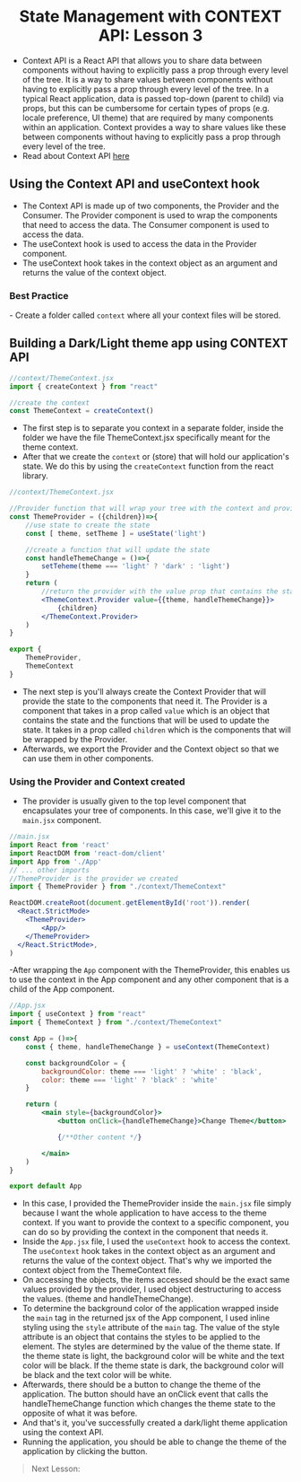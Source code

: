 <h1 align="center">State Management with CONTEXT API: Lesson 3</h1>

- Context API is a React API that allows you to share data between components without having to explicitly pass a prop through every level of the tree. It is a way to share values between components without having to explicitly pass a prop through every level of the tree. In a typical React application, data is passed top-down (parent to child) via props, but this can be cumbersome for certain types of props (e.g. locale preference, UI theme) that are required by many components within an application. Context provides a way to share values like these between components without having to explicitly pass a prop through every level of the tree.
- Read about Context API <a href="https://reactjs.org/docs/context.html">here</a>

<h2>Using the Context API and useContext hook</h2>

- The Context API is made up of two components, the Provider and the Consumer. The Provider component is used to wrap the components that need to access the data. The Consumer component is used to access the data.
- The useContext hook is used to access the data in the Provider component.
- The useContext hook takes in the context object as an argument and returns the value of the context object.

<h3>Best Practice</h3>
- Create a folder called <code>context</code> where all your context files will be stored.

<h2>Building a Dark/Light theme app using CONTEXT API</h2>

```jsx
//context/ThemeContext.jsx
import { createContext } from "react"

//create the context
const ThemeContext = createContext()
```

- The first step is to separate you context in a separate folder, inside the folder we have the file ThemeContext.jsx specifically meant for the theme context.
- After that we create the <code>context</code> or (store) that will hold our application's state. We do this by using the <code>createContext</code> function from the react library.
  
```jsx
//context/ThemeContext.jsx

//Provider function that will wrap your tree with the context and provide the values given in the props.
const ThemeProvider = ({children})=>{
    //use state to create the state
    const [ theme, setTheme ] = useState('light')

    //create a function that will update the state
    const handleThemeChange = ()=>{
        setTeheme(theme === 'light' ? 'dark' : 'light')
    }
    return (
        //return the provider with the value prop that contains the state and the function that will update the state
        <ThemeContext.Provider value={{theme, handleThemeChange}}>
            {children}
        </ThemeContext.Provider>
    )
}

export {
    ThemeProvider,
    ThemeContext
}
```

- The next step is you'll always create the Context Provider that will provide the state to the components that need it. The Provider is a component that takes in a prop called <code>value</code> which is an object that contains the state and the functions that will be used to update the state. It takes in a prop called <code>children</code> which is the components that will be wrapped by the Provider.
- Afterwards, we export the Provider and the Context object so that we can use them in other components.

<h3>Using the Provider and Context created</h3>

- The provider is usually given to the top level component that encapsulates your tree of components. In this case, we'll give it to the <code>main.jsx</code> component.

```jsx
//main.jsx
import React from 'react'
import ReactDOM from 'react-dom/client'
import App from './App'
// ... other imports
//ThemeProvider is the provider we created
import { ThemeProvider } from "./context/ThemeContext"

ReactDOM.createRoot(document.getElementById('root')).render(
  <React.StrictMode>
    <ThemeProvider>
        <App/>
    </ThemeProvider>
  </React.StrictMode>,
)
```

-After wrapping the <code>App</code> component with the ThemeProvider, this enables us to use the context in the App component and any other component that is a child of the App component.

```jsx
//App.jsx
import { useContext } from "react"
import { ThemeContext } from "./context/ThemeContext"

const App = ()=>{
    const { theme, handleThemeChange } = useContext(ThemeContext)

    const backgroundColor = {
        backgroundColor: theme === 'light' ? 'white' : 'black',
        color: theme === 'light' ? 'black' : 'white' 
    }

    return (
        <main style={backgroundColor}>
            <button onClick={handleThemeChange}>Change Theme</button>

            {/**Other content */}

        </main>
    )
}

export default App
```

- In this case, I provided the ThemeProvider inside the <code>main.jsx</code> file simply because I want the whole application to have access to the theme context. If you want to provide the context to a specific component, you can do so by providing the context in the component that needs it.
- Inside the <code>App.jsx</code> file, I used the <code>useContext</code> hook to access the context. The <code>useContext</code> hook takes in the context object as an argument and returns the value of the context object. That's why we imported the context object from the ThemeContext file.
- On accessing the objects, the items accessed should be the exact same values provided by the provider, I used object destructuring to access the values. (theme and handleThemeChange).
- To determine the background color of the application wrapped inside the <code>main</code> tag in the returned jsx of the App component, I used inline styling using the <code>style</code> attribute of the <code>main</code> tag. The value of the style attribute is an object that contains the styles to be applied to the element. The styles are determined by the value of the theme state. If the theme state is light, the background color will be white and the text color will be black. If the theme state is dark, the background color will be black and the text color will be white.
- Afterwards, there should be a button to change the theme of the application. The button should have an onClick event that calls the handleThemeChange function which changes the theme state to the opposite of what it was before.
- And that's it, you've successfully created a dark/light theme application using the context API.
- Running the application, you should be able to change the theme of the application by clicking the button.

> Next Lesson: 
